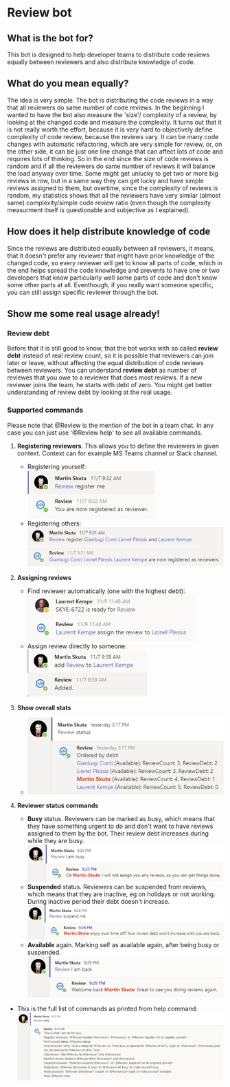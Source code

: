 # Review bot

## What is the bot for?

This bot is designed to help developer teams to distribute code reviews equally between reviewers and also distribute knowledge of code.

## What do you mean equally?

The idea is very simple. The bot is distributing the code reviews in a way that all reviewers do same number of code reviews. In the beginning I wanted to have the bot also measure the 'size'/ complexity of a review, by looking at the changed code and measure the complexity. It turns out that it is not really worth the effort, because it is very hard to objectively define complexity of code review, because the reviews vary. It can be many code changes with automatic refactoring, which are very simple for review, or, on the other side, it can be just one line change that can affect lots of code and requires lots of thinking. So in the end since the size of code reviews is random and if all the reviewers do same number of reviews it will balance the load anyway over time. Some might get unlucky to get two or more big reviews in row, but in a same way they can get lucky and have simple reviews assigned to them, but overtime, since the complexity of reviews is random, my statistics shows that all the reviewers have very similar (almost same) complexity/simple code review ratio (even though the complexity measurment itself is questionable and subjective as I explained).

## How does it help distribute knowledge of code

Since the reviews are distributed equally between all reviewers, it means, that it doesn't prefer any reviewer that might have prior knowledge of the changed code, so every reviewer will get to know all parts of code, which in the end helps spread the code knowledge and prevents to have one or two developers that know particularly well some parts of code and don't know some other parts at all. Eventhough, if you really want someone specific, you can still assign specific reviewer through the bot.

## Show me some real usage already!

### Review debt

Before that it is still good to know, that the bot works with so called **review debt** instead of real review count, so it is possible that reviewers can join later or leave, without affecting the equal distribution of code reviews between reviewers. You can understand **review debt** as number of reviewes that you owe to a reviewer that does most reviews. If a new reviewer joins the team, he starts with debt of zero. You might get better understanding of review debt by looking at the real usage.

### Supported commands

Please note that @Review is the mention of the bot in a team chat. In any case you can just use '@Review help' to see all available commands.

1. **Registering reviewers**. This allows you to define the reviewers in given context. Context can for example MS Teams channel or Slack channel.
	* Registering yourself: <br> ![reigstering yourself](https://raw.githubusercontent.com/martinskuta/ReviewBot/master/Docs/self_registering.png "Self registering")
	* Registering others: <br> ![reigstering others](https://raw.githubusercontent.com/martinskuta/ReviewBot/master/Docs/registering_others.png "Registering others")

2. **Assigning reviews**
	* Find reviewer automatically (one with the highest debt): <br> ![assigning review](https://raw.githubusercontent.com/martinskuta/ReviewBot/master/Docs/find_reviewer_auto.png "Assigning review automatically")
	* Assign review directly to someone: <br> ![assign review directly](https://raw.githubusercontent.com/martinskuta/ReviewBot/master/Docs/add_review.png "Assigning review directly")

3. **Show overall stats**
	* ![showing overall review status](https://raw.githubusercontent.com/martinskuta/ReviewBot/master/Docs/review_status.png "Showing overall review status")

5. **Reviewer status commands**
	* **Busy** status. Reviewers can be marked as busy, which means that they have something urgent to do and don't want to have reviews assigned to them by the bot. Their review debt increases during while they are busy. <br> ![making self busy](https://raw.githubusercontent.com/martinskuta/ReviewBot/master/Docs/self_busy.png "Marking self busy")
	* **Suspended** status. Reviewers can be suspended from reviews, which means that they are inactive, eg on holidays or not working. During inactive period their debt doesn't increase. <br> ![making self suspended](https://raw.githubusercontent.com/martinskuta/ReviewBot/master/Docs/self_suspended.png "Making self suspended")
	* **Available** again. Marking self as available again, after being busy or suspended. <br> ![making self available again](https://raw.githubusercontent.com/martinskuta/ReviewBot/master/Docs/self_available.png "Making self available again")

* This is the full list of commands as printed from help command: <br> ![help command](https://raw.githubusercontent.com/martinskuta/ReviewBot/master/Docs/help_command.png "Help command")